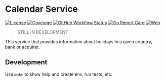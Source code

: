 # Calendar Service

[![License](https://img.shields.io/github/license/worldline-go/calendar?color=blue&style=flat-square)](https://raw.githubusercontent.com/worldline-go/calendar/main/LICENSE)
[![Coverage](https://img.shields.io/sonar/coverage/worldline-go_calendar?logo=sonarcloud&server=https%3A%2F%2Fsonarcloud.io&style=flat-square)](https://sonarcloud.io/summary/overall?id=worldline-go_calendar)
[![GitHub Workflow Status](https://img.shields.io/github/actions/workflow/status/worldline-go/calendar/test.yml?branch=main&logo=github&style=flat-square&label=ci)](https://github.com/worldline-go/calendar/actions)
[![Go Report Card](https://goreportcard.com/badge/github.com/worldline-go/calendar?style=flat-square)](https://goreportcard.com/report/github.com/worldline-go/calendar)
[![Web](https://img.shields.io/badge/web-document-blueviolet?style=flat-square)](https://worldline-go.github.io/calendar/)

> STILL IN DEVELOPMENT

This service that provides information about holidays in a given country, bank or acquirer.

## Development

Use `make` to show help and create env, run tests, etc.
